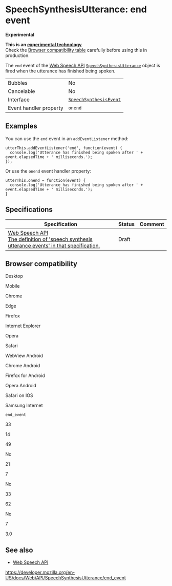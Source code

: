 SpeechSynthesisUtterance: end event
===================================

**Experimental**

**This is an [experimental technology](https://developer.mozilla.org/en-US/docs/MDN/Guidelines/Conventions_definitions#experimental)**  
Check the [Browser compatibility table](#browser_compatibility) carefully before using this in production.

The `end` event of the [Web Speech API](../web_speech_api) [`SpeechSynthesisUtterance`](../speechsynthesisutterance) object is fired when the utterance has finished being spoken.

<table><tbody><tr class="odd"><td>Bubbles</td><td>No</td></tr><tr class="even"><td>Cancelable</td><td>No</td></tr><tr class="odd"><td>Interface</td><td><a href="../speechsynthesisevent"><code>SpeechSynthesisEvent</code></a></td></tr><tr class="even"><td>Event handler property</td><td><code>onend</code></td></tr></tbody></table>

Examples
--------

You can use the `end` event in an `addEventListener` method:

    utterThis.addEventListener('end', function(event) {
      console.log('Utterance has finished being spoken after ' + event.elapsedTime + ' milliseconds.');
    });

Or use the `onend` event handler property:

    utterThis.onend = function(event) {
      console.log('Utterance has finished being spoken after ' + event.elapsedTime + ' milliseconds.');
    }

Specifications
--------------

<table><thead><tr class="header"><th>Specification</th><th>Status</th><th>Comment</th></tr></thead><tbody><tr class="odd"><td><a href="https://wicg.github.io/speech-api/#utterance-events">Web Speech API<br />
<span class="small">The definition of 'speech synthesis utterance events' in that specification.</span></a></td><td><span class="spec-draft">Draft</span></td><td></td></tr></tbody></table>

Browser compatibility
---------------------

Desktop

Mobile

Chrome

Edge

Firefox

Internet Explorer

Opera

Safari

WebView Android

Chrome Android

Firefox for Android

Opera Android

Safari on IOS

Samsung Internet

`end_event`

33

14

49

No

21

7

No

33

62

No

7

3.0

See also
--------

-   [Web Speech API](../web_speech_api)

<a href="https://developer.mozilla.org/en-US/docs/Web/API/SpeechSynthesisUtterance/end_event" class="_attribution-link">https://developer.mozilla.org/en-US/docs/Web/API/SpeechSynthesisUtterance/end_event</a>
